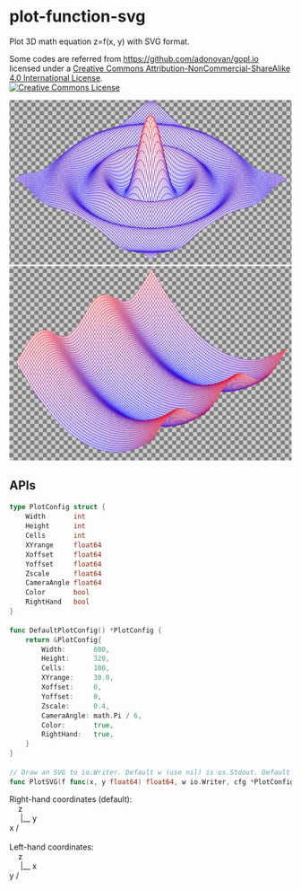 # plot-function-svg
Plot 3D math equation z=f(x, y) with SVG format.

Some codes are referred from https://github.com/adonovan/gopl.io  
licensed under a <a rel="license" href="http://creativecommons.org/licenses/by-nc-sa/4.0/">Creative Commons Attribution-NonCommercial-ShareAlike 4.0 International License</a>.<br/>
<a rel="license" href="http://creativecommons.org/licenses/by-nc-sa/4.0/"><img alt="Creative Commons License" style="border-width:0" src="https://i.creativecommons.org/l/by-nc-sa/4.0/88x31.png"/></a>

![image](https://github.com/HansenH/plot-function-svg/blob/main/examples/example1/example1.png)![image](https://github.com/HansenH/plot-function-svg/blob/main/examples/example2/example2.png)

## APIs
```go
type PlotConfig struct {
	Width       int
	Height      int
	Cells       int
	XYrange     float64
    Xoffset     float64
	Yoffset     float64
	Zscale      float64
	CameraAngle float64
	Color       bool
    RightHand   bool
}

func DefaultPlotConfig() *PlotConfig {
	return &PlotConfig{
		Width:       600,
		Height:      320,
		Cells:       100,
		XYrange:     30.0,
		Xoffset:     0,
		Yoffset:     0,
		Zscale:      0.4,
		CameraAngle: math.Pi / 6,
		Color:       true,
        RightHand:   true,
	}
}

// Draw an SVG to io.Writer. Default w (use nil) is os.Stdout. Default cfg (use nil) is DefaultPlotConfig().
func PlotSVG(f func(x, y float64) float64, w io.Writer, cfg *PlotConfig) 

```
  
Right-hand coordinates (default):  
&nbsp;&nbsp;&nbsp;&nbsp;z  
&nbsp;&nbsp;&nbsp;&nbsp;&nbsp;|__ y  
x /  
<br>
Left-hand coordinates:  
&nbsp;&nbsp;&nbsp;&nbsp;z  
&nbsp;&nbsp;&nbsp;&nbsp;&nbsp;|__ x  
y /  

